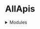 # AllApis

<details><summary>Modules</summary>
    <p>
```mermaid
graph TD;
    app-->settings;
    app-->datastore;
    settings-->datastore;
```
    </p>
</details>